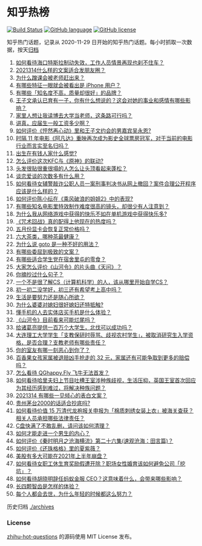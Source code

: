 # 知乎热榜
[![Build Status](https://github.com/ToWeLong/zhihu-hot-questions/workflows/CI/badge.svg)](https://github.com/ToWeLong/zhihu-hot-questions/actions)
[![GitHub language](https://img.shields.io/badge/language-golang-orange.svg)](https://golang.org/)
[![GitHub license](https://img.shields.io/github/license/ToWeLong/zhihu-hot-questions)](https://github.com/ToWeLong/zhihu-hot-questions/blob/main/LICENSE)

知乎热门话题，记录从 2020-11-29 日开始的知乎热门话题。每小时抓取一次数据，按天[归档](./archives)

<!-- BEGIN -->

1. [如何看待海口特斯拉制动失效，工作人员情景再现也刹不住车？](https://www.zhihu.com/question/449227121)
1. [2021314什么样的文案适合发朋友圈？](https://www.zhihu.com/question/448761958)
1. [为什么蹭课会被老师赶出来？](https://www.zhihu.com/question/355822061)
1. [有哪些特征一眼就会被看出是 iPhone 用户？](https://www.zhihu.com/question/357678200)
1. [有哪些「知名度不高，质量却很好」的品牌？](https://www.zhihu.com/question/35886615)
1. [王子文承认已育有一子，你有什么想说的？这会对她的事业和感情有哪些影响？](https://www.zhihu.com/question/449204610)
1. [家里人想让我读博去大学当老师，这条路可行吗？](https://www.zhihu.com/question/448393868)
1. [讲真，应届生一般工资多少啊？](https://www.zhihu.com/question/58570383)
1. [如何评价《怦然再心动》里和王子文约会的男嘉宾吴永恩?](https://www.zhihu.com/question/448054194)
1. [时隔 11 年电影《阿凡达》重映再次成为影史全球票房冠军，对于当前的电影行业而言实至名归吗？](https://www.zhihu.com/question/448750459)
1. [出生在有钱人家什么感觉?](https://www.zhihu.com/question/384673502)
1. [怎么评价这次KFC与《原神》的联动?](https://www.zhihu.com/question/449051034)
1. [头发很贴很重很塌的人怎么让头顶看起来蓬松？](https://www.zhihu.com/question/20340797)
1. [谈恋爱谈的次数多有什么用？](https://www.zhihu.com/question/334622048)
1. [如何看待女辅警敲诈公职人员一案刑事判决书从网上撤回？案件合理公开程序应该是什么样的？](https://www.zhihu.com/question/449028350)
1. [如何评价陈小纭在《乘风破浪的姐姐2》中的表现?](https://www.zhihu.com/question/440631683)
1. [有哪些知名电影里特效制作难度很高的镜头，却很少有人注意到？](https://www.zhihu.com/question/448466173)
1. [为什么我从网络游戏中获得的快乐不如在单机游戏中获得快乐多?](https://www.zhihu.com/question/448970693)
1. [《咒术回战》真的配得上他现在的热度吗？](https://www.zhihu.com/question/444766202)
1. [五月份显卡会恢复正常价格吗？](https://www.zhihu.com/question/445365770)
1. [六大茶类，哪种茶最健康？](https://www.zhihu.com/question/57244114)
1. [为什么说 goto 是一种不好的用法？](https://www.zhihu.com/question/20259336)
1. [有哪些委屈到极致的文案？](https://www.zhihu.com/question/409977257)
1. [有哪些适合学生党在宿舍里屯的零食？](https://www.zhihu.com/question/448401945)
1. [大家怎么评价《山河令》的片头曲《天问》？](https://www.zhihu.com/question/447864997)
1. [你摘抄过什么句子？](https://www.zhihu.com/question/314121506)
1. [一个不是很了解CS（计算机科学）的人，该从哪里开始自学CS？](https://www.zhihu.com/question/380375631)
1. [初一初二没学好，初三还有希望考上高中吗？](https://www.zhihu.com/question/439552373)
1. [生活是要努力还是随心所欲？](https://www.zhihu.com/question/445846632)
1. [为什么婆婆对媳妇很好媳妇还特抵触?](https://www.zhihu.com/question/446933492)
1. [懂手机的人去实体店买手机是什么体验？](https://www.zhihu.com/question/442650451)
1. [《山河令》目前看来可能烂尾吗？](https://www.zhihu.com/question/448992898)
1. [给诸葛亮提供一百万个大学生，北伐可以成功吗？](https://www.zhihu.com/question/443277138)
1. [大连理工大学学生「支教保研时辱骂、歧视农村学生」，被取消研究生入学资格，是否合理？支教老师有哪些责任？](https://www.zhihu.com/question/449089292)
1. [你的室友有哪一刻恶心到你了？](https://www.zhihu.com/question/356119656)
1. [百香果女孩家属被退赔凶手抢走的 32 元，家属还有可能争取到更多的赔偿吗？](https://www.zhihu.com/question/449138131)
1. [怎么看待 QGhappy.Fly 飞牛无法首发？](https://www.zhihu.com/question/449051540)
1. [如何看待哈里夫妇上节目吐槽王室涉种族歧视，生活压抑，英国王室首次回应为其经历感到难过，将解决种族问题？](https://www.zhihu.com/question/448584950)
1. [2021314 有哪些一见倾心的表白文案？](https://www.zhihu.com/question/449063807)
1. [贵州茅台2000的话适合抄底吗?](https://www.zhihu.com/question/445691261)
1. [如何看待价值 15 万清代龙袍报关申报为「棉质刺绣女装上衣」被海关查获？相关人员承担哪些法律责任？](https://www.zhihu.com/question/448701359)
1. [C盘快满了不敢乱删，请问该如何清理？](https://www.zhihu.com/question/379384714)
1. [如何才能走进一个男生的内心？](https://www.zhihu.com/question/268525772)
1. [如何评价《秦时明月之沧海横流》第二十六集(速观沧海：田言篇)？](https://www.zhihu.com/question/448725214)
1. [如何评价《还珠格格》里的夏紫薇？](https://www.zhihu.com/question/288060468)
1. [美股有多大可能在2021年上半年崩盘？](https://www.zhihu.com/question/447024407)
1. [如何看待女职工休生育奖励假遭开除？职场女性婚育该如何避免公司「挖坑」？](https://www.zhihu.com/question/449246712)
1. [如何看待胡晓明辞任蚂蚁金服 CEO？这意味着什么，会带来哪些影响？](https://www.zhihu.com/question/448999558)
1. [长四颗智齿是怎样的体验？](https://www.zhihu.com/question/342153420)
1. [每个人都会去世，为什么年轻的时候都这么努力？](https://www.zhihu.com/question/447050330)

<!-- END -->

历史归档 [./archives](./archives)


### License
[zhihu-hot-questions](https://github.com/towelong/zhihu-hot-questions) 的源码使用 MIT License 发布。